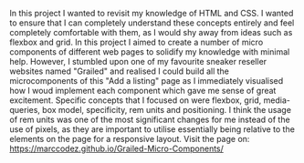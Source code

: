 In this project I wanted to revisit my knowledge of HTML and CSS. I wanted to ensure that I can completely understand these concepts entirely and feel completely comfortable with them, as I would shy away from ideas such as flexbox and grid. In this project I aimed to create a number of micro components of different web pages to solidify my knowledge with minimal help. However, I stumbled upon one of my favourite sneaker reseller websites named "Grailed" and realised I could build all the microcomponents of this "Add a listing" page as I immediately visualised how I woud implement each component which gave me sense of great excitement. Specific concepts that I focused on were flexbox, grid, media-queries, box model, specificity, rem units and positioning. I think the usage of rem units was one of the most significant changes for me instead of the use of pixels, as they are important to utilise essentially being relative to the elements on the page for a responsive layout. Visit the page on: https://marccodez.github.io/Grailed-Micro-Components/
